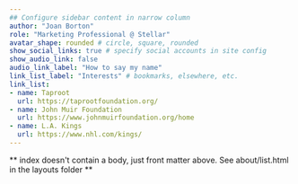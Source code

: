 ```yaml
---
## Configure sidebar content in narrow column
author: "Joan Borton"
role: "Marketing Professional @ Stellar"
avatar_shape: rounded # circle, square, rounded
show_social_links: true # specify social accounts in site config
show_audio_link: false
audio_link_label: "How to say my name"
link_list_label: "Interests" # bookmarks, elsewhere, etc.
link_list:
- name: Taproot
  url: https://taprootfoundation.org/
- name: John Muir Foundation
  url: https://www.johnmuirfoundation.org/home
- name: L.A. Kings
  url: https://www.nhl.com/kings/
---
```


** index doesn't contain a body, just front matter above.
See about/list.html in the layouts folder **
